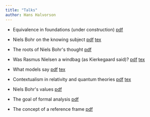 ```yaml
---
title: "Talks"
author: Hans Halvorson
---
```


- Equivalence in foundations (under construction)
  [pdf](talks/equivalence-foundations.pdf)

- Niels Bohr on the knowing subject [pdf](talks/shifty.pdf) [tex](talks/shifty.tex)

- The roots of Niels Bohr's thought [pdf](talks/bohr-roots.pdf)

- Was Rasmus Nielsen a windbag (as Kierkegaard said)? [pdf](talks/windbag.pdf) [tex](talks/windbag.tex)

- What models say [pdf](talks/irvine2023.pdf) [tex](talks/irvine2023.tex)

- Contextualism in relativity and quantum theories [pdf](talks/stockholm2023.pdf) [tex](talks/stockholm2023.tex)

- Niels Bohr's values [pdf](talks/bohr-values.pdf)

- The goal of formal analysis [pdf](talks/formal-outline.pdf)

- The concept of a reference frame [pdf](talks/vienna2023.pdf)
